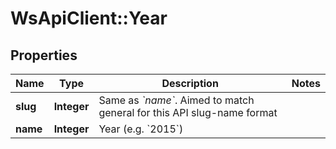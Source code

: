 # WsApiClient::Year

## Properties
Name | Type | Description | Notes
------------ | ------------- | ------------- | -------------
**slug** | **Integer** | Same as *&#x60;name&#x60;*. Aimed to match general for this API slug-name format | 
**name** | **Integer** | Year (e.g. &#x60;2015&#x60;) | 


